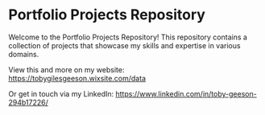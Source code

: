 # Portfolio Projects Repository

Welcome to the Portfolio Projects Repository! This repository contains a collection of projects that showcase my skills and expertise in various domains. 

View this and more on my website: https://tobygilesgeeson.wixsite.com/data

Or get in touch via my LinkedIn: https://www.linkedin.com/in/toby-geeson-294b17226/ 

